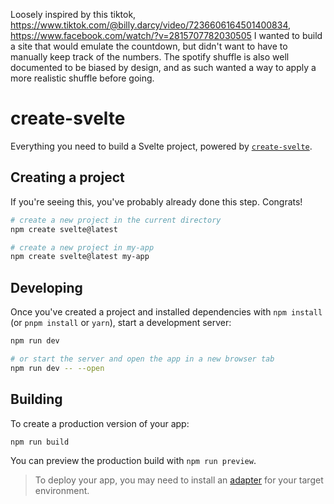 
Loosely inspired by this tiktok, https://www.tiktok.com/@billy.darcy/video/7236606164501400834, 
https://www.facebook.com/watch/?v=2815707782030505
I wanted to build a site that would emulate the countdown, but didn't want to have to manually keep track of the numbers. 
The spotify shuffle is also well documented to be biased by design, and as such wanted a way to apply a more realistic shuffle before going. 

# create-svelte

Everything you need to build a Svelte project, powered by [`create-svelte`](https://github.com/sveltejs/kit/tree/master/packages/create-svelte).

## Creating a project

If you're seeing this, you've probably already done this step. Congrats!

```bash
# create a new project in the current directory
npm create svelte@latest

# create a new project in my-app
npm create svelte@latest my-app
```

## Developing

Once you've created a project and installed dependencies with `npm install` (or `pnpm install` or `yarn`), start a development server:

```bash
npm run dev

# or start the server and open the app in a new browser tab
npm run dev -- --open
```

## Building

To create a production version of your app:

```bash
npm run build
```

You can preview the production build with `npm run preview`.

> To deploy your app, you may need to install an [adapter](https://kit.svelte.dev/docs/adapters) for your target environment.
